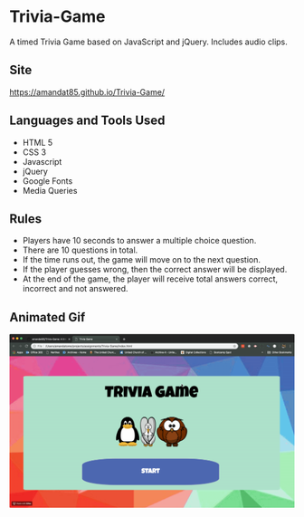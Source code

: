 # Trivia-Game
A timed Trivia Game based on JavaScript and jQuery. Includes audio clips.

## Site
https://amandat85.github.io/Trivia-Game/

## Languages and Tools Used
* HTML 5
* CSS 3
* Javascript
* jQuery
* Google Fonts
* Media Queries

## Rules
* Players have 10 seconds to answer a multiple choice question.
* There are 10 questions in total.
* If the time runs out, the game will move on to the next question.
* If the player guesses wrong, then the correct answer will be displayed.
* At the end of the game, the player will receive total answers correct, incorrect and not answered.

## Animated Gif
![Trivia Game Demo](trivia-game.gif)
